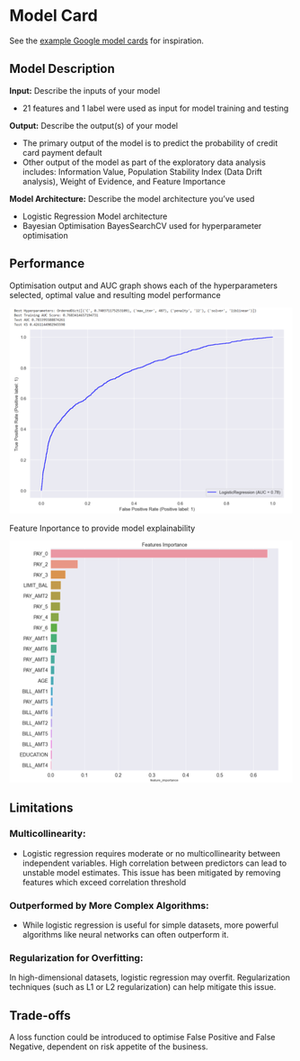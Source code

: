 # Model Card

See the [example Google model cards](https://modelcards.withgoogle.com/model-reports) for inspiration. 

## Model Description

**Input:** Describe the inputs of your model
* 21 features and 1 label were used as input for model training and testing

**Output:** Describe the output(s) of your model
* The primary output of the model is to predict the probability of credit card payment default
* Other output of the model as part of the exploratory data analysis includes: Information Value, Population Stability Index (Data Drift analysis), Weight of Evidence, and Feature Importance

**Model Architecture:** Describe the model architecture you’ve used
* Logistic Regression Model architecture
* Bayesian Optimisation BayesSearchCV used for hyperparameter optimisation

## Performance

Optimisation output and AUC graph shows each of the hyperparameters selected, optimal value and resulting model performance

![alt_text](https://github.com/makaw888GH/ImperialMLFinalProject/blob/main/PostTuningResults.png?raw=true)

Feature Inportance to provide model explainability

![alt_text](https://github.com/makaw888GH/ImperialMLFinalProject/blob/main/featureImportance.png?raw=true)

## Limitations

### Multicollinearity:
* Logistic regression requires moderate or no multicollinearity between independent variables. High correlation between predictors can lead to unstable model estimates. This issue has been mitigated by removing features which exceed correlation threshold
### Outperformed by More Complex Algorithms:
* While logistic regression is useful for simple datasets, more powerful algorithms like neural networks can often outperform it.
### Regularization for Overfitting:
In high-dimensional datasets, logistic regression may overfit. Regularization techniques (such as L1 or L2 regularization) can help mitigate this issue.

## Trade-offs

A loss function could be introduced to optimise False Positive and False Negative, dependent on risk appetite of the business.
